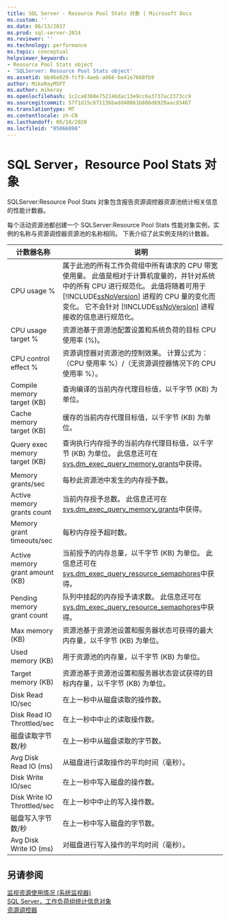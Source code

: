 ```yaml
---
title: SQL Server - Resource Pool Stats 对象 | Microsoft Docs
ms.custom: ''
ms.date: 06/13/2017
ms.prod: sql-server-2014
ms.reviewer: ''
ms.technology: performance
ms.topic: conceptual
helpviewer_keywords:
- Reosurce Pool Stats object
- 'SQLServer: Resource Pool Stats object'
ms.assetid: bb46e029-fcf9-4aeb-a066-be41e7668fb9
author: MikeRayMSFT
ms.author: mikeray
ms.openlocfilehash: 1c2ca8360e752146dac13e9cc6a3737ac2373cc9
ms.sourcegitcommit: 57f1d15c67113bbadd40861b886d6929aacd3467
ms.translationtype: MT
ms.contentlocale: zh-CN
ms.lasthandoff: 06/18/2020
ms.locfileid: "85066098"
---
```

# <a name="sql-server-resource-pool-stats-object"></a>SQL Server，Resource Pool Stats 对象
  SQLServer:Resource Pool Stats 对象包含报告资源调控器资源池统计相关信息的性能计数器。  
  
 每个活动资源池都创建一个 SQLServer:Resource Pool Stats 性能对象实例，实例的名称与资源调控器资源池的名称相同。 下表介绍了此实例支持的计数器。  
  
|计数器名称|说明|  
|------------------|-----------------|  
|CPU usage %|属于此池的所有工作负荷组中所有请求的 CPU 带宽使用量。 此值是相对于计算机度量的，并针对系统中的所有 CPU 进行规范化。 此值将随着可用于 [!INCLUDE[ssNoVersion](../../includes/ssnoversion-md.md)] 进程的 CPU 量的变化而变化。 它不会针对 [!INCLUDE[ssNoVersion](../../includes/ssnoversion-md.md)] 进程接收的信息进行规范化。|  
|CPU usage target %|资源池基于资源池配置设置和系统负荷的目标 CPU 使用率 (%)。|  
|CPU control effect %|资源调控器对资源池的控制效果。 计算公式为：（CPU 使用率 %）/（无资源调控器情况下的 CPU 使用率 %）。|  
|Compile memory target (KB)|查询编译的当前内存代理目标值，以千字节 (KB) 为单位。|  
|Cache memory target (KB)|缓存的当前内存代理目标值，以千字节 (KB) 为单位。|  
|Query exec memory target (KB)|查询执行内存授予的当前内存代理目标值，以千字节 (KB) 为单位。 此信息还可在 [sys.dm_exec_query_memory_grants](/sql/relational-databases/system-dynamic-management-views/sys-dm-exec-query-memory-grants-transact-sql)中获得。|  
|Memory grants/sec|每秒此资源池中发生的内存授予数。|  
|Active memory grants count|当前内存授予总数。 此信息还可在 [sys.dm_exec_query_memory_grants](/sql/relational-databases/system-dynamic-management-views/sys-dm-exec-query-memory-grants-transact-sql)中获得。|  
|Memory grant timeouts/sec|每秒内存授予超时数。|  
|Active memory grant amount (KB)|当前授予的内存总量，以千字节 (KB) 为单位。 此信息还可在 [sys.dm_exec_query_resource_semaphores](/sql/relational-databases/system-dynamic-management-views/sys-dm-exec-query-resource-semaphores-transact-sql)中获得。|  
|Pending memory grant count|队列中挂起的内存授予请求数。 此信息还可在 [sys.dm_exec_query_resource_semaphores](/sql/relational-databases/system-dynamic-management-views/sys-dm-exec-query-resource-semaphores-transact-sql)中获得。|  
|Max memory (KB)|资源池基于资源池设置和服务器状态可获得的最大内存量，以千字节 (KB) 为单位。|  
|Used memory (KB)|用于资源池的内存量，以千字节 (KB) 为单位。|  
|Target memory (KB)|资源池基于资源池设置和服务器状态尝试获得的目标内存量，以千字节 (KB) 为单位。|  
|Disk Read IO/sec|在上一秒中从磁盘读取的操作数。|  
|Disk Read IO Throttled/sec|在上一秒中中止的读取操作数。|  
|磁盘读取字节数/秒|在上一秒中从磁盘读取的字节数。|  
|Avg Disk Read IO (ms)|从磁盘进行读取操作的平均时间（毫秒）。|  
|Disk Write IO/sec|在上一秒中写入磁盘的操作数。|  
|Disk Write IO Throttled/sec|在上一秒中中止的写入操作数。|  
|磁盘写入字节数/秒|在上一秒中写入磁盘的字节数。|  
|Avg Disk Write IO (ms)|对磁盘进行写入操作的平均时间（毫秒）。|  
  
## <a name="see-also"></a>另请参阅  
 [监视资源使用情况 &#40;系统监视器&#41;](monitor-resource-usage-system-monitor.md)   
 [SQL Server，工作负荷组统计信息对象](sql-server-workload-group-stats-object.md)   
 [资源调控器](../resource-governor/resource-governor.md)  
  
  

